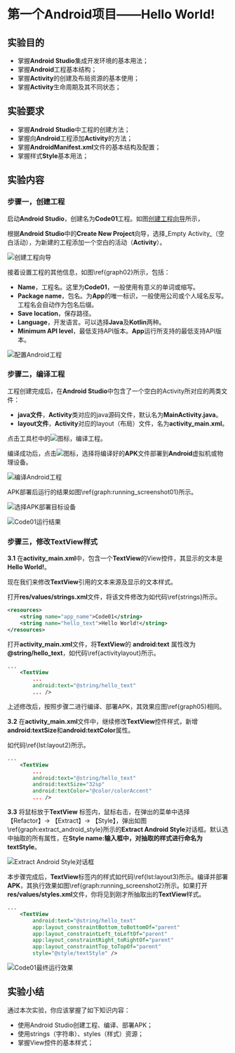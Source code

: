 # 第一个Android项目——Hello World!

## 实验目的

* 掌握**Android Studio**集成开发环境的基本用法；
* 掌握**Android**工程基本结构；
* 掌握**Activity**的创建及布局资源的基本使用；
* 掌握**Activity**生命周期及其不同状态；

## 实验要求

* 掌握**Android Studio**中工程的创建方法；
* 掌握向**Android**工程添加**Activity**的方法；
* 掌握**AndroidManifest.xml**文件的基本结构及配置；
* 掌握样式**Style**基本用法；

## 实验内容

### 步骤一，创建工程

启动**Android Studio**，创建名为**Code01**工程。如图[创建工程向导](#config_project)所示，

根据**Android Studio**中的**Create New Project**向导，选择_Empty Activity_（空白活动），为新建的工程添加一个空白的活动（**Activity**）。

![创建工程向导](https://raw.githubusercontent.com/xgqin/AndroidDevelopment/master/images/ch01/Code01_configure_project.png)
<span id="config_project"></span>

接着设置工程的其他信息，如图\ref{graph02}所示，包括：

* **Name**，工程名。这里为**Code01**，一般使用有意义的单词或缩写。
* **Package name**，包名。为**App**的唯一标识，一般使用公司或个人域名反写。工程名会自动作为包名后缀。
* **Save location**，保存路径。
* **Language**，开发语言。可以选择**Java**及**Kotlin**两种。
* **Minimum API level**，最低支持API版本。**App**运行所支持的最低支持API版本。

![配置Android工程](https://raw.githubusercontent.com/xgqin/AndroidDevelopment/master/images/ch01/Code01_configure_project.png)

### 步骤二，编译工程

工程创建完成后，在**Android Studio**中包含了一个空白的Activity所对应的两类文件：

* **java文件**，**Activity**类对应的java源码文件，默认名为**MainActivity.java**。
* **layout文件**，**Activity**对应的layout（布局）文件，名为**activity_main.xml**。



点击工具栏中的![](https://raw.githubusercontent.com/xgqin/AndroidDevelopment/master/images/ch01/Code01_build_icon.png)图标，编译工程。

编译成功后，点击![](https://raw.githubusercontent.com/xgqin/AndroidDevelopment/master/images/ch01/Code01_run_icon.png)图标，选择将编译好的**APK**文件部署到**Android**虚拟机或物理设备。


![编译Android工程](https://raw.githubusercontent.com/xgqin/AndroidDevelopment/master/images/ch01/Code01_build_project.png)


APK部署后运行的结果如图\ref{graph:running\_screenshot01}所示。

![选择APK部署目标设备](https://raw.githubusercontent.com/xgqin/AndroidDevelopment/master/images/ch01/Code01_select_deployment_target.png)


![Code01运行结果](https://raw.githubusercontent.com/xgqin/AndroidDevelopment/master/images/ch01/Code01_running_screenshot.png)


### 步骤三，修改**TextView**样式

**3.1** 在**activity_main.xml**中，包含一个**TextView**的View控件，其显示的文本是**Hello World!**。

现在我们来修改**TextView**引用的文本来源及显示的文本样式。

打开**res/values/strings.xml**文件，将该文件修改为如代码\ref{strings}所示。

```xml
<resources>
    <string name="app_name">Code01</string>
    <string name="hello_text">Hello World!</string>
</resources>
```

打开**activity_main.xml**文件，将**TextView**的 **android:text** 属性改为 **@string/hello_text**，如代码\ref{activitylayout}所示。

```xml
...
    <TextView
        ...
        android:text="@string/hello_text"
        ... />
```

上述修改后，按照步骤二进行编译、部署APK，其效果应图\ref{graph05}相同。

**3.2** 在**activity_main.xml**文件中，继续修改**TextView**控件样式，新增**android:textSize**和**android:textColor**属性。

如代码\ref{lst:layout2}所示。

```xml
...
    <TextView
        ...
        android:text="@string/hello_text"
        android:textSize="32sp"
        android:textColor="@color/colorAccent"
        ... />
```

**3.3** 将鼠标放于**TextView** 标签内，鼠标右击，在弹出的菜单中选择【Refactor】-&gt; 【Extract】-&gt; 【Style】，弹出如图\ref{graph:extract\_android\_style}所示的**Extract Android Style**对话框。默认选中抽取的所有属性，在**Style name:**输入框中，对抽取的样式进行命名为**textStyle**。

![Extract Android Style对话框](https://raw.githubusercontent.com/xgqin/AndroidDevelopment/master/images/ch01/Code01_extract_android_style.png)

本步骤完成后，**TextView**标签内的样式如代码\ref{lst:layout3}所示。编译并部署**APK**，其执行效果如图\ref{graph:running\_screenshot2}所示。如果打开**res/values/styles.xml**文件，你将见到刚才所抽取出的**TextView**样式。

```xml
...
    <TextView
        android:text="@string/hello_text"
        app:layout_constraintBottom_toBottomOf="parent"
        app:layout_constraintLeft_toLeftOf="parent"
        app:layout_constraintRight_toRightOf="parent"
        app:layout_constraintTop_toTopOf="parent"
        style="@style/textStyle" />
```

![Code01最终运行效果](https://raw.githubusercontent.com/xgqin/AndroidDevelopment/master/images/ch01/Code01_running_screenshot2.png)

## 实验小结

通过本次实验，你应该掌握了如下知识内容：

* 使用Android Studio创建工程、编译、部署APK；
* 使用strings（字符串）、styles（样式）资源；
* 掌握View控件的基本样式；